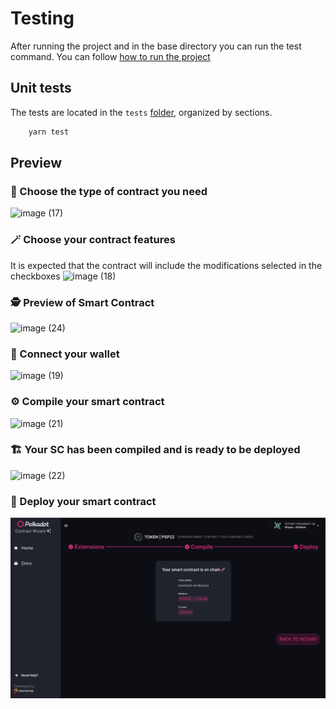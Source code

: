 # Testing

After running the project and in the base directory you can run the test command. You can follow [how to run the project](../README.md#b-local-stack)

## Unit tests

The tests are located in the `tests` [folder](../tests/), organized by sections.

```bash
    yarn test
```

## Preview

### 🔢 Choose the type of contract you need
![image (17)](https://user-images.githubusercontent.com/4270166/230093133-10444edb-34b2-46e4-acc5-46c5c52e4a29.png)

### 🪄 Choose your contract features
It is expected that the contract will include the modifications selected in the checkboxes
![image (18)](https://user-images.githubusercontent.com/4270166/230093179-10c2a989-eb82-4d97-81a1-c23457328509.png)

### 🕵️ Preview of Smart Contract
![image (24)](https://user-images.githubusercontent.com/4270166/230095533-6c1a91f9-3bd7-47e7-9c8f-3ae795d4753a.png)

### 👜 Connect your wallet
![image (19)](https://user-images.githubusercontent.com/4270166/230093273-8b9e214f-4826-436b-b218-70ef81fa586c.png)

### ⚙️ Compile your smart contract
![image (21)](https://user-images.githubusercontent.com/4270166/230094117-098d8ca9-b64b-4631-ae0b-98bf14218059.png)

### 🏗️ Your SC has been compiled and is ready to be deployed
![image (22)](https://user-images.githubusercontent.com/4270166/230094180-c4d7b110-d576-4c95-8f09-16ebd4098d12.png)

### 🚀 Deploy your smart contract
![image (23)](https://raw.githubusercontent.com/protofire/polkadot-contract-wizard/develop/public/assets/docs9.png)

